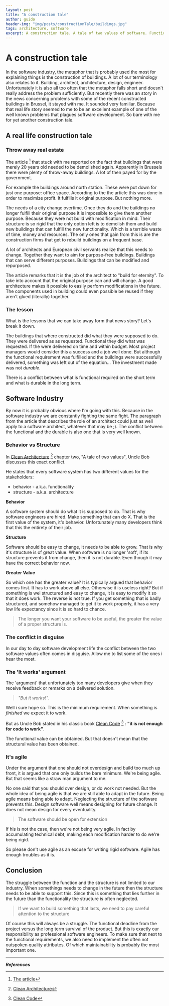 ```yaml
---
layout: post
title: "A construction tale"
author: guido
header-img: "img/posts/constructionTale/buildings.jpg"
tags: architecture, software
excerpt: A construction tale. A tale of two values of software. Functionality and Architecture. 
---
```

# A construction tale

In the software industry, the metaphor that is probably used the most for explaining things is the construction of buildings. A lot of our terminology also relates to it. Building, architect, architecture, design, engineer. Unfortunately it is also all too often that the metaphor falls short and doesn't really address the problem sufficiently. But recently there was an story in the news concerning problems with some of the recent constructed buildings in Brussel, it stayed with me. It sounded very familiar. Because that real life story seemed to me to be an excellent example of one of the well known problems that plagues software development. So bare with me for yet another construction tale.

## A real life construction tale

### Throw away real estate

The article [^article] that stuck with me reported on the fact that buildings that were merely 20 years old needed to be demolished again. Apparently in Brussels there were plenty of throw-away buildings. A lot of then payed for by the government. 

For example the buildings around north station. These were put down for just one purpose: office space. According to the the article this was done in order to maximize profit. It fulfills it original purpose. But nothing more.

The needs of a city change overtime. Once they do and the buildings no longer fulfill their original purpose it is impossible to give them another purpose. Because they were not build with modification in mind. Their structure is so rigid that the only option left is to demolish them and build new buildings that can fulfill the new functionality. Which is a terrible waste of time, money and resources. The only ones that gain from this is are the construction firms that get to rebuild buildings on a frequent base.

A lot of architects and European civil servants realize that this needs to change. Together they want to aim for purpose-free buildings. Buildings that can serve different purposes. Buildings that can be modified and repurposed. 

The article remarks that it is the job of the architect to "build for eternity". To take into account that the original purpose can and will change. A good architecture makes it possible to easily perform modifications in the future. The components used in building could even possible be reused if they aren't glued (literally) together.

### The lesson 

What is the lessons that we can take away form that news story? Let's break it down.
 
The buildings that where constructed did what they were supposed to do. They were delivered as as requested. Functional they did what was requested. If the were delivered on time and within budget. Most project managers would consider this a success and a job well done. But although the functional requirement was fulfilled and the buildings were successfully delivered, something was left out of the equation... The investment made was not *durable*. 

There is a conflict between what is functional required on the short term and what is durable in the long term.
 
## Software Industry
 
By now it is probably obvious where I'm going with this. Because in the software industry we are constantly fighting the same fight. The paragraph from the article that describes the role of an architect could just as well apply to a software architect, whatever that may be ;). The conflict between the functional and the durable is also one that is very well known. 

### Behavior vs Structure

In [Clean Architecture](https://www.amazon.com/Clean-Architecture-Craftsmans-Software-Structure/dp/0134494164/ref=sr_1_1?ie=UTF8&qid=1522254141&sr=8-1&keywords=clean+architecture) [^CleanArch]
 chapter two, "A tale of two values", Uncle Bob discusses this exact conflict. 
 
 He states that every software system has two different values for the stakeholders:
 * behavior - a.k.a. functionality
 * structure - a.k.a. architecture
 
**Behavior**

A software system should do what it is supposed to do. That is why software engineers are hired. Make something that can do X. That is the first value of the system, it's behavior. Unfortunately many developers think that this the entirety of their job.
 
**Structure**

Software should be easy to change, it needs to be able to grow. That is why it's structure is of great value. When software is no longer 'soft', if its structure prevents it from change, then it is not durable. Even though it may have the correct behavior now. 

**Greater Value**

So which one has the greater value? It is typically argued that behavior comes first. It has to work above all else. Otherwise it is useless right? But if something is wel structured and easy to change, it is easy to modify it so that it does work. The reverse is not true. If you get something that is badly structured, and somehow managed to get it to work properly, it has a very low life expectancy since it is so hard to chance. 

> The longer you want your software to be useful, the greater the value of a proper structure is.

### The conflict in disguise

In our day to day software development life the conflict between the two software values often comes in disguise. Allow me to list some of the ones i hear the most.

### The 'It works' argument

The 'argument' that unfortunately too many developers give when they receive feedback or remarks on a delivered solution. 

> _"But it works!"_. 

Well i sure hope so. This is the minimum requirement. When something is _finished_ we expect it to work. 

But as Uncle Bob stated in his classic book [Clean Code](https://www.amazon.com/Clean-Code-Handbook-Software-Craftsmanship/dp/0132350882) [^CleanCode]  : __"it is not enough for code to work"__.  

The functional value can be obtained. But that doesn't mean that the structural value has been obtained.

 
### It's agile

Under the argument that one should not overdesign and build too much up front, it is argued that one only builds the bare minimum. We're being agile. But that seems like a straw man argument to me.

No one said that you should over design, or do work not needed. But the whole idea of being agile is that we are still able to adapt in the future. Being agile means being able to adapt. Neglecting the structure of the software prevents this. Design software well means designing for future change. It does not mean design for every eventuality. 

> The software should be open for extension

If his is not the case, then we're not being very agile. In fact by accumulating technical debt, making each modification harder to do we're being rigid. 

So please don't use agile as an excuse for writing rigid software. Agile has enough troubles as it is.

## Conclusion

The struggle between the function and the structure is not limited to our industry. When somethings needs to change in the future then the structure needs to be able to support this. Since this is something that lies further in the future than the functionality the structure is often neglected. 

> If we want to build something that lasts, we need to pay careful attention to the structure

Of course this will always be a struggle. The functional deadline from the project versus the long term survival of the product. But this is exactly our responsibility as professional software engineers. To make sure that next to the functional requirements, we also need to implement the often not outspoken quality attributes. Of which maintainability is probably the most important one. 

***
_**References**_

[^article]: [The article](http://www.standaard.be/cnt/dmf20170616_02928477)
[^CleanCode]: [Clean Code](https://www.amazon.com/Clean-Code-Handbook-Software-Craftsmanship/dp/0132350882)
[^CleanArch]: [Clean Architecture](https://www.amazon.com/Clean-Architecture-Craftsmans-Software-Structure/dp/0134494164/ref=sr_1_1?ie=UTF8&qid=1522254141&sr=8-1&keywords=clean+architecture)




